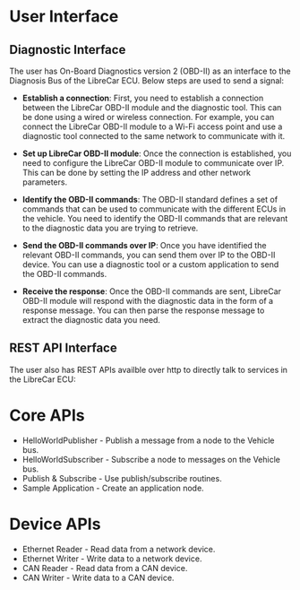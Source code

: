 # User Interface

## Diagnostic Interface
The user has On-Board Diagnostics version 2 (OBD-II) as an interface to the Diagnosis Bus of the LibreCar ECU.
Below steps are used to send a signal:

* **Establish a connection**: First, you need to establish a connection between the LibreCar OBD-II module and the diagnostic tool. This can be done using a wired or wireless connection. For example, you can connect the LibreCar OBD-II module to a Wi-Fi access point and use a diagnostic tool connected to the same network to communicate with it.

* **Set up LibreCar OBD-II module**: Once the connection is established, you need to configure the LibreCar OBD-II module to communicate over IP. This can be done by setting the IP address and other network parameters.

* **Identify the OBD-II commands**: The OBD-II standard defines a set of commands that can be used to communicate with the different ECUs in the vehicle. You need to identify the OBD-II commands that are relevant to the diagnostic data you are trying to retrieve.

* **Send the OBD-II commands over IP**: Once you have identified the relevant OBD-II commands, you can send them over IP to the OBD-II device. You can use a diagnostic tool or a custom application to send the OBD-II commands.

* **Receive the response**: Once the OBD-II commands are sent,  LibreCar OBD-II module will respond with the diagnostic data in the form of a response message. You can then parse the response message to extract the diagnostic data you need.

## REST API Interface

The user also has REST APIs availble over http to directly talk to services in the LibreCar ECU:

# Core APIs
  +  HelloWorldPublisher - Publish a message from a node to the Vehicle bus.
  +  HelloWorldSubscriber - Subscribe a node to messages on the Vehicle bus.
  +  Publish & Subscribe - Use publish/subscribe routines.
  +  Sample Application - Create an application node.
# Device APIs
  +  Ethernet Reader - Read data from a network device.
  +  Ethernet Writer - Write data to a network device.
  +  CAN Reader - Read data from a CAN device.
  +  CAN Writer - Write data to a CAN device.
